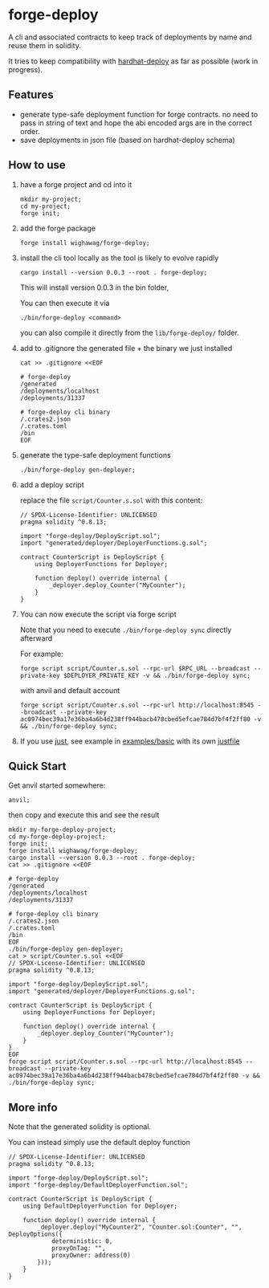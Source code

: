 # forge-deploy

A cli and associated contracts to keep track of deployments by name and reuse them in solidity.

It tries to keep compatibility with [hardhat-deploy](https://github.com/wighawag/hardhat-deploy) as far as possible (work in progress).

## Features
- generate type-safe deployment function for forge contracts. no need to pass in string of text and hope the abi encoded args are in the correct order.
- save deployments in json file (based on hardhat-deploy schema)

## How to use

1. have a forge project and cd into it

    ```
    mkdir my-project;
    cd my-project;
    forge init;
    ```

1. add the forge package

    ```
    forge install wighawag/forge-deploy;
    ```

1. install the cli tool locally as the tool is likely to evolve rapidly

    ```
    cargo install --version 0.0.3 --root . forge-deploy;
    ```

    This will install version 0.0.3 in the bin folder,

    You can then execute it via 

    ```
    ./bin/forge-deploy <command> 
    ```

    you can also compile it directly from the `lib/forge-deploy/` folder.

1. add to .gitignore the generated file + the binary we just installed

    ```
    cat >> .gitignore <<EOF

    # forge-deploy
    /generated
    /deployments/localhost
    /deployments/31337

    # forge-deploy cli binary
    /.crates2.json
    /.crates.toml
    /bin
    EOF
    ```

1. generate the type-safe deployment functions

    ```
    ./bin/forge-deploy gen-deployer;
    ```

1. add a deploy script

    replace the file  `script/Counter.s.sol` with this content:

    ```solidity
    // SPDX-License-Identifier: UNLICENSED
    pragma solidity ^0.8.13;

    import "forge-deploy/DeployScript.sol";
    import "generated/deployer/DeployerFunctions.g.sol";

    contract CounterScript is DeployScript {
        using DeployerFunctions for Deployer;

        function deploy() override internal {
            _deployer.deploy_Counter("MyCounter");
        }
    }
    ```

1. You can now execute the script via forge script

    Note that you need to execute `./bin/forge-deploy sync` directly afterward

    For example:

    ```
    forge script script/Counter.s.sol --rpc-url $RPC_URL --broadcast --private-key $DEPLOYER_PRIVATE_KEY -v && ./bin/forge-deploy sync;
    ```

    with anvil and default account

    ```
    forge script script/Counter.s.sol --rpc-url http://localhost:8545 --broadcast --private-key ac0974bec39a17e36ba4a6b4d238ff944bacb478cbed5efcae784d7bf4f2ff80 -v && ./bin/forge-deploy sync;
    ```

1. If you use [just](https://just.systems/), see example in [examples/basic](examples/basic) with its own [justfile](examples/basic/justfile)


## Quick Start

Get anvil started somewhere:
```
anvil;
```

then copy and execute this and see the result

```
mkdir my-forge-deploy-project;
cd my-forge-deploy-project;
forge init;
forge install wighawag/forge-deploy;
cargo install --version 0.0.3 --root . forge-deploy;
cat >> .gitignore <<EOF

# forge-deploy
/generated
/deployments/localhost
/deployments/31337

# forge-deploy cli binary
/.crates2.json
/.crates.toml
/bin
EOF
./bin/forge-deploy gen-deployer;
cat > script/Counter.s.sol <<EOF
// SPDX-License-Identifier: UNLICENSED
pragma solidity ^0.8.13;

import "forge-deploy/DeployScript.sol";
import "generated/deployer/DeployerFunctions.g.sol";

contract CounterScript is DeployScript {
    using DeployerFunctions for Deployer;

    function deploy() override internal {
        _deployer.deploy_Counter("MyCounter");
    }
}
EOF
forge script script/Counter.s.sol --rpc-url http://localhost:8545 --broadcast --private-key ac0974bec39a17e36ba4a6b4d238ff944bacb478cbed5efcae784d7bf4f2ff80 -v && ./bin/forge-deploy sync;
```

## More info

Note that the generated solidity is optional.

You can instead simply use the default deploy function

```solidity
// SPDX-License-Identifier: UNLICENSED
pragma solidity ^0.8.13;

import "forge-deploy/DeployScript.sol";
import "forge-deploy/DefaultDeployerFunction.sol";

contract CounterScript is DeployScript {
    using DefaultDeployerFunction for Deployer;

    function deploy() override internal {
        _deployer.deploy("MyCounter2", "Counter.sol:Counter", "", DeployOptions({
            deterministic: 0,
            proxyOnTag: "",
            proxyOwner: address(0)
        }));
    }
}
```